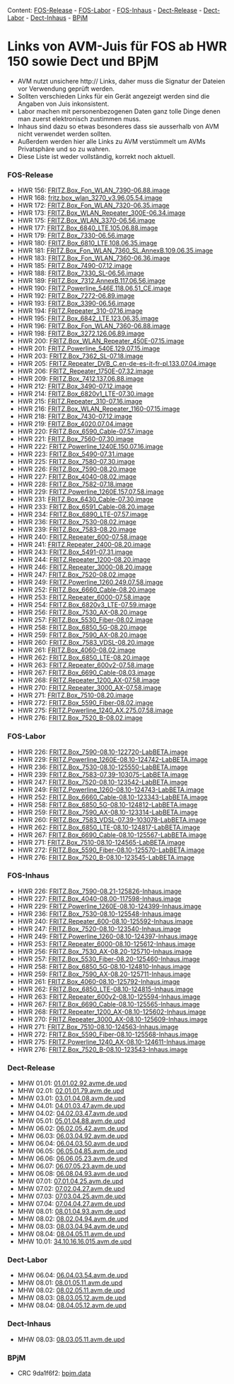 [//]: # ( Do not edit this file! Run generate.sh to create it. )
Content: [FOS-Release](#fos-release) - [FOS-Labor](#fos-labor) - [FOS-Inhaus](#fos-inhaus) - [Dect-Release](#dect-release) - [Dect-Labor](#dect-labor) - [Dect-Inhaus](#dect-inhaus) - [BPjM](#bpjm)
# Links von AVM-Juis für FOS ab HWR 150 sowie Dect und BPjM
  - AVM nutzt unsichere http:// Links, daher muss die Signatur der Dateien vor Verwendung geprüft werden.
  - Sollten verschieden Links für ein Gerät angezeigt werden sind die Angaben von Juis inkonsistent.
  - Labor machen mit personenbezogenen Daten ganz tolle Dinge denen man zuerst elektronisch zustimmen muss.
  - Inhaus sind dazu so etwas besonderes dass sie ausserhalb von AVM nicht verwendet werden sollten.
  - Außerdem werden hier alle Links zu AVM verstümmelt um AVMs Privatsphäre und so zu wahren.
  - Diese Liste ist weder vollständig, korrekt noch aktuell.

### FOS-Release
  - HWR 156: [FRITZ.Box_Fon_WLAN_7390-06.88.image](http://download.avm.de/fritzbox/fritzbox-7390/deutschland/fritz.os/FRITZ.Box_Fon_WLAN_7390-06.88.image)
  - HWR 168: [fritz.box_wlan_3270_v3.96.05.54.image](http://download.avm.de/archive/fritz.box/fritzbox.wlan_3270_v3/firmware/deutsch/fritz.box_wlan_3270_v3.96.05.54.image)
  - HWR 172: [FRITZ.Box_Fon_WLAN_7320-06.35.image](http://download.avm.de/archive/fritz.box/fritzbox.fon_wlan_7320/firmware/deutsch/FRITZ.Box_Fon_WLAN_7320-06.35.image)
  - HWR 173: [FRITZ.Box_WLAN_Repeater_300E-06.34.image](http://download.avm.de/fritzwlan/fritzwlan-repeater-300e/deutschland/fritz.os/FRITZ.Box_WLAN_Repeater_300E-06.34.image)
  - HWR 175: [FRITZ.Box_WLAN_3370-06.56.image](http://download.avm.de/archive/fritz.box/fritzbox.wlan_3370/firmware/deutsch/FRITZ.Box_WLAN_3370-06.56.image)
  - HWR 177: [FRITZ.Box_6840_LTE.105.06.88.image](http://download.avm.de/fritzbox/fritzbox-6840-lte/deutschland/fritz.os/FRITZ.Box_6840_LTE.105.06.88.image)
  - HWR 179: [FRITZ.Box_7330-06.56.image](http://download.avm.de/archive/fritz.box/fritzbox.7330/firmware/deutsch/FRITZ.Box_7330-06.56.image)
  - HWR 180: [FRITZ.Box_6810_LTE.108.06.35.image](http://download.avm.de/fritzbox/fritzbox-6810-lte/deutschland/fritz.os//FRITZ.Box_6810_LTE.108.06.35.image)
  - HWR 181: [FRITZ.Box_Fon_WLAN_7360_SL.AnnexB.109.06.35.image](http://download.avm.de/fritzbox/fritzbox-7360-sl/deutschland/fritz.os/FRITZ.Box_Fon_WLAN_7360_SL.AnnexB.109.06.35.image)
  - HWR 183: [FRITZ.Box_Fon_WLAN_7360-06.36.image](http://download.avm.de/fritzbox/fritzbox-7360-v1/deutschland/fritz.os/FRITZ.Box_Fon_WLAN_7360-06.36.image)
  - HWR 185: [FRITZ.Box_7490-07.12.image](http://download.avm.de/firmware/7490/jz76373/3265348765/deutschland/fritz.os/FRITZ.Box_7490-07.12.image)
  - HWR 188: [FRITZ.Box_7330_SL-06.56.image](http://download.avm.de/archive/fritz.box/fritzbox.7330_sl/firmware/deutsch/FRITZ.Box_7330_SL-06.56.image)
  - HWR 189: [FRITZ.Box_7312.AnnexB.117.06.56.image](http://download.avm.de/fritzbox/fritzbox-7312/deutschland/fritz.os/FRITZ.Box_7312.AnnexB.117.06.56.image)
  - HWR 190: [FRITZ.Powerline_546E.118.06.51_CE.image](http://download.avm.de/firmware/546E/8723218764/CE/FRITZ.Powerline_546E.118.06.51_CE.image)
  - HWR 192: [FRITZ.Box_7272-06.89.image](http://download.avm.de/fritzbox/fritzbox-7272/deutschland/fritz.os/FRITZ.Box_7272-06.89.image)
  - HWR 193: [FRITZ.Box_3390-06.56.image](http://download.avm.de/archive/fritz.box/fritzbox.wlan_3390/firmware/deutsch/FRITZ.Box_3390-06.56.image)
  - HWR 194: [FRITZ.Repeater_310-07.16.image](http://download.avm.de/fritzwlan/fritzwlan-repeater-310-a/deutschland/fritz.os/FRITZ.Repeater_310-07.16.image)
  - HWR 195: [FRITZ.Box_6842_LTE.123.06.35.image](http://download.avm.de/fritzbox/fritzbox-6842-lte/deutschland/fritz.os/FRITZ.Box_6842_LTE.123.06.35.image)
  - HWR 196: [FRITZ.Box_Fon_WLAN_7360-06.88.image](http://download.avm.de/fritzbox/fritzbox-7360-v2/deutschland/fritz.os/FRITZ.Box_Fon_WLAN_7360-06.88.image)
  - HWR 198: [FRITZ.Box_3272.126.06.89.image](http://download.avm.de/fritzbox/fritzbox-3272/deutschland/fritz.os/FRITZ.Box_3272.126.06.89.image)
  - HWR 200: [FRITZ.Box_WLAN_Repeater_450E-07.15.image](http://download.avm.de/fritzwlan/fritzwlan-repeater-450e/deutschland/fritz.os/FRITZ.Box_WLAN_Repeater_450E-07.15.image)
  - HWR 201: [FRITZ.Powerline_540E.129.07.15.image](http://download.avm.de/fritzpowerline/fritzpowerline-540e/deutschland/fritz.os/FRITZ.Powerline_540E.129.07.15.image)
  - HWR 203: [FRITZ.Box_7362_SL-07.18.image](http://download.avm.de/fritzbox/fritzbox-7362-sl/deutschland/fritz.os/FRITZ.Box_7362_SL-07.18.image)
  - HWR 205: [FRITZ.Repeater_DVB_C.en-de-es-it-fr-pl.133.07.04.image](http://download.avm.de/fritzwlan/fritzwlan-repeater-dvb-c/deutschland/fritz.os/FRITZ.Repeater_DVB_C.en-de-es-it-fr-pl.133.07.04.image)
  - HWR 206: [FRITZ_Repeater_1750E-07.32.image](http://download.avm.de/fritzwlan/fritzwlan-repeater-1750e/deutschland/fritz.os/FRITZ_Repeater_1750E-07.32.image)
  - HWR 209: [FRITZ.Box_7412.137.06.88.image](http://download.avm.de/fritzbox/fritzbox-7412/deutschland/fritz.os/FRITZ.Box_7412.137.06.88.image)
  - HWR 212: [FRITZ.Box_3490-07.12.image](http://download.avm.de/firmware/3490/jz76373/3754863962/deutschland/fritz.os/FRITZ.Box_3490-07.12.image)
  - HWR 214: [FRITZ.Box_6820v1_LTE-07.30.image](http://download.avm.de/fritzbox/fritzbox-6820-lte/deutschland/fritz.os/FRITZ.Box_6820v1_LTE-07.30.image)
  - HWR 215: [FRITZ.Repeater_310-07.16.image](http://download.avm.de/fritzwlan/fritzwlan-repeater-310-b/deutschland/fritz.os/FRITZ.Repeater_310-07.16.image)
  - HWR 216: [FRITZ.Box_WLAN_Repeater_1160-07.15.image](http://download.avm.de/fritzwlan/fritzwlan-repeater-1160/deutschland/fritz.os/FRITZ.Box_WLAN_Repeater_1160-07.15.image)
  - HWR 218: [FRITZ.Box_7430-07.12.image](http://download.avm.de/firmware/7430/jz76373/9273521133/deutschland/fritz.os/FRITZ.Box_7430-07.12.image)
  - HWR 219: [FRITZ.Box_4020.07.04.image](http://download.avm.de/fritzbox/fritzbox-4020/deutschland/fritz.os/FRITZ.Box_4020.07.04.image)
  - HWR 220: [FRITZ.Box_6590_Cable-07.57.image](http://download.avm.de/fritzbox/fritzbox-6590-cable/deutschland/fritz.os/FRITZ.Box_6590_Cable-07.57.image)
  - HWR 221: [FRITZ.Box_7560-07.30.image](http://download.avm.de/fritzbox/fritzbox-7560/deutschland/fritz.os/FRITZ.Box_7560-07.30.image)
  - HWR 222: [FRITZ.Powerline_1240E.150.07.16.image](http://download.avm.de/fritzpowerline/fritzpowerline-1240e/deutschland/fritz.os/FRITZ.Powerline_1240E.150.07.16.image)
  - HWR 223: [FRITZ.Box_5490-07.31.image](http://download.avm.de/fritzbox/fritzbox-5490/other/fritz.os/FRITZ.Box_5490-07.31.image)
  - HWR 225: [FRITZ.Box_7580-07.30.image](http://download.avm.de/fritzbox/fritzbox-7580/deutschland/fritz.os/FRITZ.Box_7580-07.30.image)
  - HWR 226: [FRITZ.Box_7590-08.20.image](http://download.avm.de/fritzbox/fritzbox-7590/deutschland/fritz.os/FRITZ.Box_7590-08.20.image)
  - HWR 227: [FRITZ.Box_4040-08.02.image](http://download.avm.de/fritzbox/fritzbox-4040/deutschland/fritz.os/FRITZ.Box_4040-08.02.image)
  - HWR 228: [FRITZ.Box_7582-07.18.image](http://download.avm.de/fritzbox/fritzbox-7582/other/fritz.os/FRITZ.Box_7582-07.18.image)
  - HWR 229: [FRITZ.Powerline_1260E.157.07.58.image](http://download.avm.de/fritzpowerline/fritzpowerline-1260e/deutschland/fritz.os/FRITZ.Powerline_1260E.157.07.58.image)
  - HWR 231: [FRITZ.Box_6430_Cable-07.30.image](http://download.avm.de/fritzbox/fritzbox-6430-cable/deutschland/fritz.os/FRITZ.Box_6430_Cable-07.30.image)
  - HWR 233: [FRITZ.Box_6591_Cable-08.20.image](http://download.avm.de/fritzbox/fritzbox-6591-cable/deutschland/fritz.os/FRITZ.Box_6591_Cable-08.20.image)
  - HWR 234: [FRITZ.Box_6890_LTE-07.57.image](http://download.avm.de/fritzbox/fritzbox-6890-lte/deutschland/fritz.os/FRITZ.Box_6890_LTE-07.57.image)
  - HWR 236: [FRITZ.Box_7530-08.02.image](http://download.avm.de/fritzbox/fritzbox-7530/deutschland/fritz.os/FRITZ.Box_7530-08.02.image)
  - HWR 239: [FRITZ.Box_7583-08.20.image](http://download.avm.de/fritzbox/fritzbox-7583/deutschland/fritz.os/FRITZ.Box_7583-08.20.image)
  - HWR 240: [FRITZ.Repeater_600-07.58.image](http://download.avm.de/fritzwlan/fritzrepeater-600/deutschland/fritz.os/FRITZ.Repeater_600-07.58.image)
  - HWR 241: [FRITZ.Repeater_2400-08.20.image](http://download.avm.de/fritzwlan/fritzrepeater-2400/deutschland/fritz.os/FRITZ.Repeater_2400-08.20.image)
  - HWR 243: [FRITZ.Box_5491-07.31.image](http://download.avm.de/fritzbox/fritzbox-5491/deutschland/fritz.os/FRITZ.Box_5491-07.31.image)
  - HWR 244: [FRITZ.Repeater_1200-08.20.image](http://download.avm.de/fritzwlan/fritzrepeater-1200/deutschland/fritz.os/FRITZ.Repeater_1200-08.20.image)
  - HWR 246: [FRITZ.Repeater_3000-08.20.image](http://download.avm.de/fritzwlan/fritzrepeater-3000/deutschland/fritz.os/FRITZ.Repeater_3000-08.20.image)
  - HWR 247: [FRITZ.Box_7520-08.02.image](http://download.avm.de/fritzbox/fritzbox-7520/deutschland/fritz.os/FRITZ.Box_7520-08.02.image)
  - HWR 249: [FRITZ.Powerline_1260.249.07.58.image](http://download.avm.de/fritzpowerline/fritzpowerline-1260/deutschland/fritz.os/FRITZ.Powerline_1260.249.07.58.image)
  - HWR 252: [FRITZ.Box_6660_Cable-08.20.image](http://download.avm.de/fritzbox/fritzbox-6660-cable/deutschland/fritz.os/FRITZ.Box_6660_Cable-08.20.image)
  - HWR 253: [FRITZ.Repeater_6000-07.58.image](http://download.avm.de/fritzwlan/fritzrepeater-6000/deutschland/fritz.os/FRITZ.Repeater_6000-07.58.image)
  - HWR 254: [FRITZ.Box_6820v3_LTE-07.59.image](http://download.avm.de/fritzbox/fritzbox-6820-lte-v3/deutschland/fritz.os/FRITZ.Box_6820v3_LTE-07.59.image)
  - HWR 256: [FRITZ.Box_7530_AX-08.20.image](http://download.avm.de/fritzbox/fritzbox-7530-ax/deutschland/fritz.os/FRITZ.Box_7530_AX-08.20.image)
  - HWR 257: [FRITZ.Box_5530_Fiber-08.02.image](http://download.avm.de/fritzbox/fritzbox-5530-fiber/deutschland/fritz.os/FRITZ.Box_5530_Fiber-08.02.image)
  - HWR 258: [FRITZ.Box_6850_5G-08.20.image](http://download.avm.de/fritzbox/fritzbox-6850-5g/deutschland/fritz.os/FRITZ.Box_6850_5G-08.20.image)
  - HWR 259: [FRITZ.Box_7590_AX-08.20.image](http://download.avm.de/fritzbox/fritzbox-7590-ax/deutschland/fritz.os/FRITZ.Box_7590_AX-08.20.image)
  - HWR 260: [FRITZ.Box_7583_VDSL-08.20.image](http://download.avm.de/fritzbox/fritzbox-7583-vdsl/deutschland/fritz.os/FRITZ.Box_7583_VDSL-08.20.image)
  - HWR 261: [FRITZ.Box_4060-08.02.image](http://download.avm.de/fritzbox/fritzbox-4060/deutschland/fritz.os/FRITZ.Box_4060-08.02.image)
  - HWR 262: [FRITZ.Box_6850_LTE-08.20.image](http://download.avm.de/fritzbox/fritzbox-6850-lte/deutschland/fritz.os/FRITZ.Box_6850_LTE-08.20.image)
  - HWR 263: [FRITZ.Repeater_600v2-07.58.image](http://download.avm.de/fritzwlan/fritzrepeater-600v2/deutschland/fritz.os/FRITZ.Repeater_600v2-07.58.image)
  - HWR 267: [FRITZ.Box_6690_Cable-08.03.image](http://download.avm.de/fritzbox/fritzbox-6690-cable/deutschland/fritz.os/FRITZ.Box_6690_Cable-08.03.image)
  - HWR 268: [FRITZ.Repeater_1200_AX-07.58.image](http://download.avm.de/fritzwlan/fritzrepeater-1200-ax/deutschland/fritz.os/FRITZ.Repeater_1200_AX-07.58.image)
  - HWR 270: [FRITZ.Repeater_3000_AX-07.58.image](http://download.avm.de/fritzwlan/fritzrepeater-3000-ax/deutschland/fritz.os/FRITZ.Repeater_3000_AX-07.58.image)
  - HWR 271: [FRITZ.Box_7510-08.20.image](http://download.avm.de/fritzbox/fritzbox-7510/deutschland/fritz.os/FRITZ.Box_7510-08.20.image)
  - HWR 272: [FRITZ.Box_5590_Fiber-08.02.image](http://download.avm.de/fritzbox/fritzbox-5590-fiber/deutschland/fritz.os/FRITZ.Box_5590_Fiber-08.02.image)
  - HWR 275: [FRITZ.Powerline_1240_AX.275.07.58.image](http://download.avm.de/fritzpowerline/fritzpowerline-1240-ax/deutschland/fritz.os/FRITZ.Powerline_1240_AX.275.07.58.image)
  - HWR 276: [FRITZ.Box_7520_B-08.02.image](http://download.avm.de/fritzbox/fritzbox-7520-B/deutschland/fritz.os/FRITZ.Box_7520_B-08.02.image)

### FOS-Labor
  - HWR 226: [FRITZ.Box_7590-08.10-122720-LabBETA.image](http://download.avm.de/labor/Smart24P2/7590/FRITZ.Box_7590-08.10-122720-LabBETA.image)
  - HWR 229: [FRITZ.Powerline_1260E-08.10-124742-LabBETA.image](http://download.avm.de/labor/Smart24P2/1260E/FRITZ.Powerline_1260E-08.10-124742-LabBETA.image)
  - HWR 236: [FRITZ.Box_7530-08.10-125550-LabBETA.image](http://download.avm.de/labor/Smart24P2/7530/FRITZ.Box_7530-08.10-125550-LabBETA.image)
  - HWR 239: [FRITZ.Box_7583-07.39-103075-LabBETA.image](http://download.avm.de/labor/MOVE21/7583/FRITZ.Box_7583-07.39-103075-LabBETA.image)
  - HWR 247: [FRITZ.Box_7520-08.10-123542-LabBETA.image](http://download.avm.de/labor/Smart24P2/7520/FRITZ.Box_7520-08.10-123542-LabBETA.image)
  - HWR 249: [FRITZ.Powerline_1260-08.10-124743-LabBETA.image](http://download.avm.de/labor/Smart24P2/1260/FRITZ.Powerline_1260-08.10-124743-LabBETA.image)
  - HWR 252: [FRITZ.Box_6660_Cable-08.10-123343-LabBETA.image](http://download.avm.de/labor/Smart24P2/6660Cable/FRITZ.Box_6660_Cable-08.10-123343-LabBETA.image)
  - HWR 258: [FRITZ.Box_6850_5G-08.10-124812-LabBETA.image](http://download.avm.de/labor/Smart24P2/68505G/FRITZ.Box_6850_5G-08.10-124812-LabBETA.image)
  - HWR 259: [FRITZ.Box_7590_AX-08.10-123314-LabBETA.image](http://download.avm.de/labor/Smart24P2/7590AX/FRITZ.Box_7590_AX-08.10-123314-LabBETA.image)
  - HWR 260: [FRITZ.Box_7583_VDSL-07.39-103078-LabBETA.image](http://download.avm.de/labor/MOVE21/7583VDSL/FRITZ.Box_7583_VDSL-07.39-103078-LabBETA.image)
  - HWR 262: [FRITZ.Box_6850_LTE-08.10-124817-LabBETA.image](http://download.avm.de/labor/Smart24P2/6850LTE/FRITZ.Box_6850_LTE-08.10-124817-LabBETA.image)
  - HWR 267: [FRITZ.Box_6690_Cable-08.10-125567-LabBETA.image](http://download.avm.de/labor/Smart24P2/6690Cable/FRITZ.Box_6690_Cable-08.10-125567-LabBETA.image)
  - HWR 271: [FRITZ.Box_7510-08.10-124565-LabBETA.image](http://download.avm.de/labor/Smart24P2/7510/FRITZ.Box_7510-08.10-124565-LabBETA.image)
  - HWR 272: [FRITZ.Box_5590_Fiber-08.10-125570-LabBETA.image](http://download.avm.de/labor/Smart24P2/5590Fiber/FRITZ.Box_5590_Fiber-08.10-125570-LabBETA.image)
  - HWR 276: [FRITZ.Box_7520_B-08.10-123545-LabBETA.image](http://download.avm.de/labor/Smart24P2/7520B/FRITZ.Box_7520_B-08.10-123545-LabBETA.image)

### FOS-Inhaus
  - HWR 226: [FRITZ.Box_7590-08.21-125826-Inhaus.image](http://download.avm.de/inhaus/Smart24P2NL1/7590/FRITZ.Box_7590-08.21-125826-Inhaus.image)
  - HWR 227: [FRITZ.Box_4040-08.00-117598-Inhaus.image](http://download.avm.de/inhaus/Smart24P1NL1/4040/FRITZ.Box_4040-08.00-117598-Inhaus.image)
  - HWR 229: [FRITZ.Powerline_1260E-08.10-124399-Inhaus.image](http://download.avm.de/inhaus/Smart24P2/1260E/FRITZ.Powerline_1260E-08.10-124399-Inhaus.image)
  - HWR 236: [FRITZ.Box_7530-08.10-125548-Inhaus.image](http://download.avm.de/inhaus/Smart24P2/7530/FRITZ.Box_7530-08.10-125548-Inhaus.image)
  - HWR 240: [FRITZ.Repeater_600-08.10-125592-Inhaus.image](http://download.avm.de/inhaus/Smart24P2/600/FRITZ.Repeater_600-08.10-125592-Inhaus.image)
  - HWR 247: [FRITZ.Box_7520-08.10-123540-Inhaus.image](http://download.avm.de/inhaus/Smart24P2/7520/FRITZ.Box_7520-08.10-123540-Inhaus.image)
  - HWR 249: [FRITZ.Powerline_1260-08.10-124397-Inhaus.image](http://download.avm.de/inhaus/Smart24P2/1260/FRITZ.Powerline_1260-08.10-124397-Inhaus.image)
  - HWR 253: [FRITZ.Repeater_6000-08.10-125612-Inhaus.image](http://download.avm.de/inhaus/Smart24P2/6000/FRITZ.Repeater_6000-08.10-125612-Inhaus.image)
  - HWR 256: [FRITZ.Box_7530_AX-08.20-125710-Inhaus.image](http://download.avm.de/inhaus/Smart24P2NL1/7530AX/FRITZ.Box_7530_AX-08.20-125710-Inhaus.image)
  - HWR 257: [FRITZ.Box_5530_Fiber-08.20-125460-Inhaus.image](http://download.avm.de/inhaus/Smart24P2NL1/5530Fiber/FRITZ.Box_5530_Fiber-08.20-125460-Inhaus.image)
  - HWR 258: [FRITZ.Box_6850_5G-08.10-124810-Inhaus.image](http://download.avm.de/inhaus/Smart24P2/68505G/FRITZ.Box_6850_5G-08.10-124810-Inhaus.image)
  - HWR 259: [FRITZ.Box_7590_AX-08.20-125711-Inhaus.image](http://download.avm.de/inhaus/Smart24P2NL1/7590AX/FRITZ.Box_7590_AX-08.20-125711-Inhaus.image)
  - HWR 261: [FRITZ.Box_4060-08.10-125792-Inhaus.image](http://download.avm.de/inhaus/Smart24P2/4060/FRITZ.Box_4060-08.10-125792-Inhaus.image)
  - HWR 262: [FRITZ.Box_6850_LTE-08.10-124815-Inhaus.image](http://download.avm.de/inhaus/Smart24P2/6850LTE/FRITZ.Box_6850_LTE-08.10-124815-Inhaus.image)
  - HWR 263: [FRITZ.Repeater_600v2-08.10-125594-Inhaus.image](http://download.avm.de/inhaus/Smart24P2/600v2/FRITZ.Repeater_600v2-08.10-125594-Inhaus.image)
  - HWR 267: [FRITZ.Box_6690_Cable-08.10-125565-Inhaus.image](http://download.avm.de/inhaus/Smart24P2/6690Cable/FRITZ.Box_6690_Cable-08.10-125565-Inhaus.image)
  - HWR 268: [FRITZ.Repeater_1200_AX-08.10-125602-Inhaus.image](http://download.avm.de/inhaus/Smart24P2/1200AX/FRITZ.Repeater_1200_AX-08.10-125602-Inhaus.image)
  - HWR 270: [FRITZ.Repeater_3000_AX-08.10-125609-Inhaus.image](http://download.avm.de/inhaus/Smart24P2/3000AX/FRITZ.Repeater_3000_AX-08.10-125609-Inhaus.image)
  - HWR 271: [FRITZ.Box_7510-08.10-124563-Inhaus.image](http://download.avm.de/inhaus/Smart24P2/7510/FRITZ.Box_7510-08.10-124563-Inhaus.image)
  - HWR 272: [FRITZ.Box_5590_Fiber-08.10-125568-Inhaus.image](http://download.avm.de/inhaus/Smart24P2/5590Fiber/FRITZ.Box_5590_Fiber-08.10-125568-Inhaus.image)
  - HWR 275: [FRITZ.Powerline_1240_AX-08.10-124611-Inhaus.image](http://download.avm.de/inhaus/Smart24P2/1240AX/FRITZ.Powerline_1240_AX-08.10-124611-Inhaus.image)
  - HWR 276: [FRITZ.Box_7520_B-08.10-123543-Inhaus.image](http://download.avm.de/inhaus/Smart24P2/7520B/FRITZ.Box_7520_B-08.10-123543-Inhaus.image)

### Dect-Release
  - MHW 01.01: [01.01.02.92.avme.de.upd](http://download.avm.de/dect/0101/01.01.02.92.avme.de.upd)
  - MHW 02.01: [02.01.01.79.avm.de.upd](http://download.avm.de/dect/0201/02.01.01.79.avm.de.upd)
  - MHW 03.01: [03.01.04.08.avm.de.upd](http://download.avm.de/dect/0301/iq17/03.01.04.08.avm.de.upd)
  - MHW 04.01: [04.01.03.47.avm.de.upd](http://download.avm.de/dect/0401/p15/04.01.03.47.avm.de.upd)
  - MHW 04.02: [04.02.03.47.avm.de.upd](http://download.avm.de/dect/0402/p15/04.02.03.47.avm.de.upd)
  - MHW 05.01: [05.01.04.88.avm.de.upd](http://download.avm.de/dect/0501/move21/05.01.04.88.avm.de.upd)
  - MHW 06.02: [06.02.05.42.avm.de.upd](http://download.avm.de/dect/0602/Smart24P2/06.02.05.42.avm.de.upd)
  - MHW 06.03: [06.03.04.92.avm.de.upd](http://download.avm.de/dect/0603/move21/06.03.04.92.avm.de.upd)
  - MHW 06.04: [06.04.03.50.avm.de.upd](http://download.avm.de/dect/0604/p15/06.04.03.50.avm.de.upd)
  - MHW 06.05: [06.05.04.85.avm.de.upd](http://download.avm.de/dect/0605/iq17/06.05.04.85.avm.de.upd)
  - MHW 06.06: [06.06.05.23.avm.de.upd](http://download.avm.de/dect/0606/Smart24P2/06.06.05.23.avm.de.upd)
  - MHW 06.07: [06.07.05.23.avm.de.upd](http://download.avm.de/dect/0607/Smart24P2/06.07.05.23.avm.de.upd)
  - MHW 06.08: [06.08.04.93.avm.de.upd](http://download.avm.de/dect/0608/naut_test/06.08.04.93.avm.de.upd)
  - MHW 07.01: [07.01.04.25.avm.de.upd](http://download.avm.de/dect/0701/07.01.04.25.avm.de.upd)
  - MHW 07.02: [07.02.04.27.avm.de.upd](http://download.avm.de/dect/0702/smart24/07.02.04.27.avm.de.upd)
  - MHW 07.03: [07.03.04.25.avm.de.upd](http://download.avm.de/dect/0703/move21/07.03.04.25.avm.de.upd)
  - MHW 07.04: [07.04.04.27.avm.de.upd](http://download.avm.de/dect/0704/smart24/07.04.04.27.avm.de.upd)
  - MHW 08.01: [08.01.04.93.avm.de.upd](http://download.avm.de/dect/0801/move21/08.01.04.93.avm.de.upd)
  - MHW 08.02: [08.02.04.94.avm.de.upd](http://download.avm.de/dect/0802/move21/08.02.04.94.avm.de.upd)
  - MHW 08.03: [08.03.04.94.avm.de.upd](http://download.avm.de/dect/0803/move21/08.03.04.94.avm.de.upd)
  - MHW 08.04: [08.04.05.11.avm.de.upd](http://download.avm.de/dect/0804/smart24p1/08.04.05.11.avm.de.upd)
  - MHW 10.01: [34.10.16.16.015.avm.de.upd](http://download.avm.de/dect/1001/Release/34.10.16.16.015.avm.de.upd)

### Dect-Labor
  - MHW 06.04: [06.04.03.54.avm.de.upd](http://download.avm.de/dect/0604/p15/06.04.03.54.avm.de.upd)
  - MHW 08.01: [08.01.05.11.avm.de.upd](http://download.avm.de/dect/0801/smart24p1/08.01.05.11.avm.de.upd)
  - MHW 08.02: [08.02.05.11.avm.de.upd](http://download.avm.de/dect/0802/smart24p1/08.02.05.11.avm.de.upd)
  - MHW 08.03: [08.03.05.12.avm.de.upd](http://download.avm.de/dect/0803/labor/08.03.05.12.avm.de.upd)
  - MHW 08.04: [08.04.05.12.avm.de.upd](http://download.avm.de/dect/0804/labor/08.04.05.12.avm.de.upd)

### Dect-Inhaus
  - MHW 08.03: [08.03.05.11.avm.de.upd](http://download.avm.de/dect/0803/smart24p1/08.03.05.11.avm.de.upd)

### BPjM
  - CRC 9da1f6f2: [bpjm.data](http://download.avm.de/bpjm/286966/bpjm.data)
